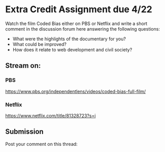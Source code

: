 # Extra Credit Assignment due 4/22
Watch the film Coded Bias either on PBS or Netflix and write a short comment in the discussion forum here answering the following questions:
- What were the highlights of the documentary for you?
- What could be improved?
- How does it relate to web development and civil society?


## Stream on:
### PBS
https://www.pbs.org/independentlens/videos/coded-bias-full-film/

### Netflix
https://www.netflix.com/title/81328723?s=i

## Submission
Post your comment on this thread:
